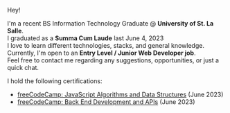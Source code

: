 Hey! 

I'm a recent BS Information Technology Graduate @ <b>University of St. La Salle</b>.<br>
I graduated as a **Summa Cum Laude** last June 4, 2023 <br>
I love to learn different technologies, stacks, and general knowledge. <br>
Currently, I'm open to an <b>Entry Level / Junior Web Developer job</b>. <br>
Feel free to contact me regarding any suggestions, opportunities, or just a quick chat. 

I hold the following certifications:

- [freeCodeCamp: JavaScript Algorithms and Data Structures](https://www.freecodecamp.org/certification/AlecBlance/javascript-algorithms-and-data-structures) (June 2023)
- [freeCodeCamp: Back End Development and APIs](https://www.freecodecamp.org/certification/AlecBlance/back-end-development-and-apis) (June 2023)

